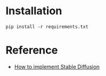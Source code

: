 # Installation

```shell
pip install -r requirements.txt
```

# Reference

* [How to implement Stable Diffusion](https://www.felixsanz.dev/articles/how-to-implement-stable-diffusion)
